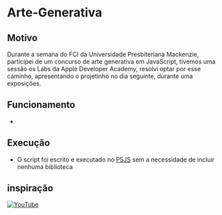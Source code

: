 # Arte-Generativa

## Motivo
Durante a semana do FCI da Universidade Presbiteriana Mackenzie, participei de um concurso de arte generativa em JavaScript, tivemos uma sessão os Labs da Apple Developer Academy, resolvi optar por esse caminho, apresentando o projetinho no dia seguinte, durante uma exposições.

## Funcionamento
- 

## Execução
- O script foi escrito e executado no [P5JS](https://editor.p5js.org/ThiagoEst22/sketches/0Bl8NwpTt) sem a necessidade de incluir nenhuma biblioteca

## inspiração
 [![YouTube](https://img.shields.io/badge/YouTube-%23FF0000.svg?style=for-the-badge&logo=YouTube&logoColor=white)](https://www.youtube.com/watch?v=3gQnEQHA8jg)
